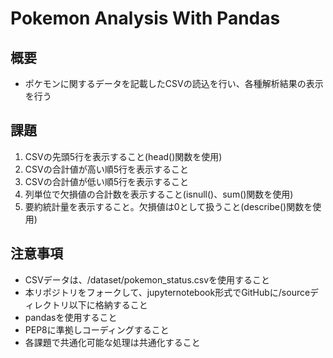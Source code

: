 # Pokemon Analysis With Pandas

## 概要
- ポケモンに関するデータを記載したCSVの読込を行い、各種解析結果の表示を行う

## 課題
1. CSVの先頭5行を表示すること(head()関数を使用)
1. CSVの合計値が高い順5行を表示すること
1. CSVの合計値が低い順5行を表示すること
1. 列単位で欠損値の合計数を表示すること(isnull()、sum()関数を使用)
1. 要約統計量を表示すること。欠損値は0として扱うこと(describe()関数を使用)

## 注意事項
- CSVデータは、/dataset/pokemon_status.csvを使用すること
- 本リポジトリをフォークして、jupyternotebook形式でGitHubに/sourceディレクトリ以下に格納すること
- pandasを使用すること
- PEP8に準拠しコーディングすること
- 各課題で共通化可能な処理は共通化すること
